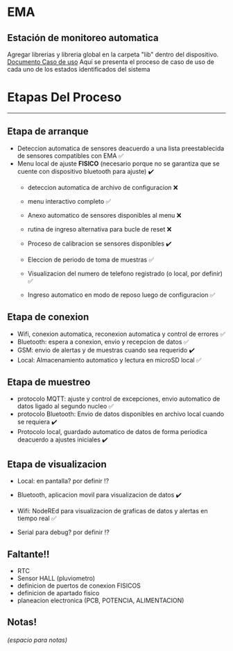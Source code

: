 # EMA
## Estación de monitoreo automatica


Agregar librerias y libreria global en la carpeta "lib" dentro del dispositivo.\
[Documento Caso de uso](https://docs.google.com/document/d/1Gn08lAfBX5FNaou6GQ9lSAwWgNq7yMann19ZtXc6SKk/edit?usp=sharing) Aquí se presenta el proceso de caso de uso de cada uno de los estados identificados del sistema

# Etapas Del Proceso

------------

## Etapa de arranque
- Deteccion automatica de sensores deacuerdo a una lista preestablecida de sensores compatibles con EMA  :white_check_mark:
- Menu local de ajuste **FISICO** (necesario porque no se garantiza que se cuente con dispositivo bluetooth para ajuste) :heavy_check_mark:
   - deteccion automatica de archivo de configuracion :x:
   
   - menu interactivo completo :white_check_mark:
   - Anexo automatico de sensores disponibles al menu :x:
   
   - rutina de ingreso alternativa para bucle de reset :x:
   - Proceso de calibracion se sensores disponibles :heavy_check_mark:
   
   - Eleccion de periodo de toma de muestras :white_check_mark:
   
   - Visualizacion del numero de telefono registrado (o local, por definir) :white_check_mark:
   - Ingreso automatico en modo de reposo luego de configuracion  :white_check_mark:

## Etapa de conexion

- Wifi, conexion automatica, reconexion automatica y control de errores  :white_check_mark:
- Bluetooth: espera a conexion, envio y recepcion de datos  :white_check_mark:
- GSM: envio de alertas y de muestras cuando sea requerido  :heavy_check_mark:
- Local: Almacenamiento automatico y lectura en microSD local  :white_check_mark:

## Etapa de muestreo
- protocolo MQTT: ajuste y control de excepciones, envio automatico de datos ligado al segundo nucleo  :white_check_mark:
- protocolo Bluetooth: Envio de datos disponibles en archivo local cuando se requiera  :heavy_check_mark:
- Protocolo local, guardado automatico de datos de forma periodica deacuerdo a ajustes iniciales  :heavy_check_mark:

## Etapa de visualizacion
- Local: en pantalla? por definir  :interrobang:

- Bluetooth, aplicacion movil para visualizacion de datos  :heavy_check_mark:
- Wifi: NodeREd para visualizacion de graficas de datos y alertas en tiempo real  :white_check_mark:

- Serial para debug? por definir  :interrobang:


## Faltante!!
- RTC
- Sensor HALL (pluviometro)
- definicion de puertos de conexion FISICOS
- definicion de apartado fisico
- planeacion electronica (PCB, POTENCIA, ALIMENTACION)

## Notas!
###### (espacio para notas)
